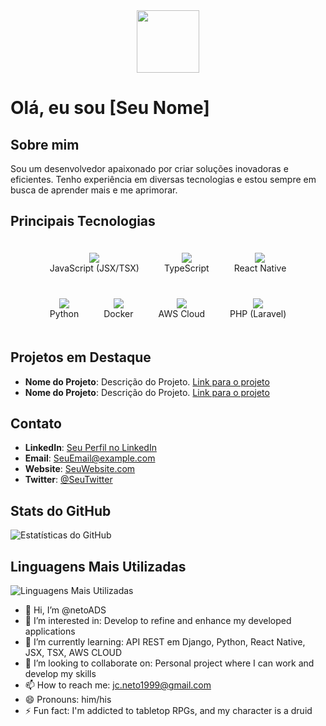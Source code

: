 <div id="header" align="center">
  <img src="https://media.giphy.com/media/M9gbBd9nbDrOTu1Mqx/giphy.gif" width="100"/>
</div>

# Olá, eu sou [Seu Nome]

## Sobre mim
Sou um desenvolvedor apaixonado por criar soluções inovadoras e eficientes. Tenho experiência em diversas tecnologias e estou sempre em busca de aprender mais e me aprimorar.

## Principais Tecnologias

<div style="display: flex; justify-content: center; flex-wrap: wrap;">
  <div style="flex: 0 1 auto; text-align: center; padding: 20px;">
    <img src="https://img.icons8.com/color/48/000000/javascript.png"/><br>
    JavaScript (JSX/TSX)
  </div>
  <div style="flex: 0 1 auto; text-align: center; padding: 20px;">
    <img src="https://img.icons8.com/color/48/000000/typescript.png"/><br>
    TypeScript
  </div>
  <div style="flex: 0 1 auto; text-align: center; padding: 20px;">
    <img src="https://img.icons8.com/color/48/000000/react-native.png"/><br>
    React Native
  </div>
  <div style="flex: 0 1 auto; text-align: center; padding: 20px;">
    <img src="https://img.icons8.com/color/48/000000/python.png"/><br>
    Python
  </div>
  <div style="flex: 0 1 auto; text-align: center; padding: 20px;">
    <img src="https://img.icons8.com/color/48/000000/docker.png"/><br>
    Docker
  </div>
  <div style="flex: 0 1 auto; text-align: center; padding: 20px;">
    <img src="https://img.icons8.com/color/48/000000/amazon-web-services.png"/><br>
    AWS Cloud
  </div>
  <div style="flex: 0 1 auto; text-align: center; padding: 20px;">
    <img src="https://img.icons8.com/color/48/000000/php.png"/><br>
    PHP (Laravel)
  </div>
</div>

## Projetos em Destaque

- **Nome do Projeto**: Descrição do Projeto. [Link para o projeto](URL)
- **Nome do Projeto**: Descrição do Projeto. [Link para o projeto](URL)

## Contato

- **LinkedIn**: [Seu Perfil no LinkedIn](URL)
- **Email**: SeuEmail@example.com
- **Website**: [SeuWebsite.com](URL)
- **Twitter**: [@SeuTwitter](https://twitter.com/SeuTwitter)

## Stats do GitHub

![Estatísticas do GitHub](https://github-readme-stats.vercel.app/api?username=SeuNomeDeUsuário&show_icons=true&theme=dark)

## Linguagens Mais Utilizadas

![Linguagens Mais Utilizadas](https://github-readme-stats.vercel.app/api/top-langs/?username=SeuNomeDeUsuário&layout=compact&theme=dark)





- 👋 Hi, I’m @netoADS
- 👀 I’m interested in: Develop to refine and enhance my developed applications
- 🌱 I’m currently learning: API REST em Django, Python, React Native, JSX, TSX, AWS CLOUD 
- 💞️ I’m looking to collaborate on: Personal project where I can work and develop my skills
- 📫 How to reach me: jc.neto1999@gmail.com
- 😄 Pronouns: him/his
- ⚡ Fun fact: I'm addicted to tabletop RPGs, and my character is a druid

<!---
netoADS/netoADS is a ✨ special ✨ repository because its `README.md` (this file) appears on your GitHub profile.
You can click the Preview link to take a look at your changes.
--->
